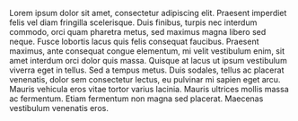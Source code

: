 Lorem ipsum dolor sit amet, consectetur adipiscing elit. Praesent imperdiet felis vel diam fringilla scelerisque. Duis finibus, turpis nec interdum commodo, orci quam pharetra metus, sed maximus magna libero sed neque. Fusce lobortis lacus quis felis consequat faucibus. Praesent maximus, ante consequat congue elementum, mi velit vestibulum enim, sit amet interdum orci dolor quis massa. Quisque at lacus ut ipsum vestibulum viverra eget in tellus. Sed a tempus metus. Duis sodales, tellus ac placerat venenatis, dolor sem consectetur lectus, eu pulvinar mi sapien eget arcu. Mauris vehicula eros vitae tortor varius lacinia. Mauris ultrices mollis massa ac fermentum. Etiam fermentum non magna sed placerat. Maecenas vestibulum venenatis eros.
